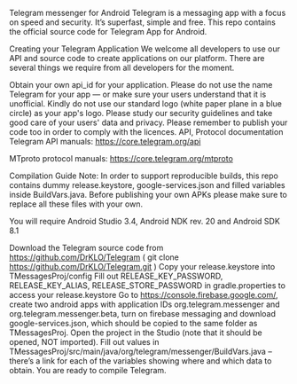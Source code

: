 Telegram messenger for Android
Telegram is a messaging app with a focus on speed and security. It’s superfast, simple and free. This repo contains the official source code for Telegram App for Android.

Creating your Telegram Application
We welcome all developers to use our API and source code to create applications on our platform. There are several things we require from all developers for the moment.

Obtain your own api_id for your application.
Please do not use the name Telegram for your app — or make sure your users understand that it is unofficial.
Kindly do not use our standard logo (white paper plane in a blue circle) as your app's logo.
Please study our security guidelines and take good care of your users' data and privacy.
Please remember to publish your code too in order to comply with the licences.
API, Protocol documentation
Telegram API manuals: https://core.telegram.org/api

MTproto protocol manuals: https://core.telegram.org/mtproto

Compilation Guide
Note: In order to support reproducible builds, this repo contains dummy release.keystore, google-services.json and filled variables inside BuildVars.java. Before publishing your own APKs please make sure to replace all these files with your own.

You will require Android Studio 3.4, Android NDK rev. 20 and Android SDK 8.1

Download the Telegram source code from https://github.com/DrKLO/Telegram ( git clone https://github.com/DrKLO/Telegram.git )
Copy your release.keystore into TMessagesProj/config
Fill out RELEASE_KEY_PASSWORD, RELEASE_KEY_ALIAS, RELEASE_STORE_PASSWORD in gradle.properties to access your release.keystore
Go to https://console.firebase.google.com/, create two android apps with application IDs org.telegram.messenger and org.telegram.messenger.beta, turn on firebase messaging and download google-services.json, which should be copied to the same folder as TMessagesProj.
Open the project in the Studio (note that it should be opened, NOT imported).
Fill out values in TMessagesProj/src/main/java/org/telegram/messenger/BuildVars.java – there’s a link for each of the variables showing where and which data to obtain.
You are ready to compile Telegram.
